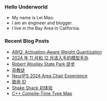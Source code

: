 ### Hello Underworld

- My name is Lei Mao.
- I am an engineer and blogger.
- I live in the Bay Area in California.


### Recent Blog Posts

<!-- BLOG-POST-LIST:START -->
- [AWQ: Activation-Aware Weight Quantization](https://leimao.github.io/blog/AWQ-Activation-Aware-Weight-Quantization/)
- [2024 年 11 月和 12 月该入手的模型手办](https://leimao.github.io/essay/2024%E5%B9%B411%E6%9C%88%E5%92%8C12%E6%9C%88%E8%AF%A5%E5%85%A5%E6%89%8B%E7%9A%84%E6%A8%A1%E5%9E%8B%E6%89%8B%E5%8A%9E/)
- [Robert Woolley State Park 徒步](https://leimao.github.io/life/Robert-Woolley-State-Park/)
- [异教徒](https://leimao.github.io/essay/Heretic-2024/)
- [NeurIPS 2024 Area Chair Experience](https://leimao.github.io/blog/NeurIPS-2024-Area-Chair-Experience/)
- [致命 ID](https://leimao.github.io/essay/Identity-2003/)
- [Shake Shack 初体验](https://leimao.github.io/essay/Shake-Shack-%E5%88%9D%E4%BD%93%E9%AA%8C/)
- [C++ Compile-Time Type Map](https://leimao.github.io/blog/CPP-Compile-Time-Type-Map/)
<!-- BLOG-POST-LIST:END -->

